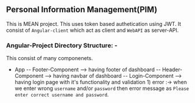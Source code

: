 ## Personal Information Management(PIM)
 This is MEAN project. This uses token based authetication using JWT. It consist of `Angular-client` which act as client and `WebAPI` as server-API.

### Angular-Project Directory Structure: -
  
  This consist of many componenets.
  
- App 
 -- Footer-Component  --> having footer of dashboard
 -- Header-Component  --> having navbar of dashboard
 -- Login-Component   --> having login page with it's functionality and validation
                         1) error :-> when we enter wrong `username` and/or `password` then error message as `Please enter correct username and password`.
